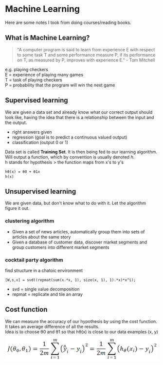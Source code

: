 # Machine Learning
Here are some notes I took from doing courses/reading books.

## What is Machine Learning?
> "A computer program is said to learn from experience E with respect to some task T and some performance measure P, if its performance on T, as measured by P, improves with experience E." - Tom Mitchell

e.g. playing checkers  
E = experience of playing many games  
T = task of playing checkers  
P = probability that the program will win the next game

## Supervised learning
We are given a data set and already know what our correct output should look like, having the idea that there is a relationship between the input and the output.

 * right answers given
 * regression (goal is to predict a continuous valued output)
 * classification (output 0 or 1)

Data set is called **Training Set**. It is then being fed to our learning algorithm. Will output a function, which by convention is usually denoted *h*.  
h stands for hypothesis > the function maps from x's to y's  
```
hθ(x) = θ0 + θ1x
h(x)
```

## Unsupervised learning
We are given data, but don't know what to do with it. Let the algorithm figure it out.

### clustering algorithm

 * Given a set of news articles, automatically group them into sets of articles about the same story
 * Given a database of customer data, discover market segments and group customers into different market segments

### cocktail party algorithm
find structure in a chatoic environment

```
[W,s,v] = svd((repmat(sum(x.*x, 1), size(x, 1), 1).*x)*x^i);
```
 * svd = single value decomposition
 * repmat = replicate and tile an array
 
## Cost function
We can measure the accuracy of our hypothesis by using the cost function. It takes an average difference of all the results.  
Idea is to choose θ0 and θ1 so that hθ(x) is close to our data examples (x, y)  
![alt text](https://github.com/Pasoy/ml-projects/blob/master/images/cost_function.png "Cost function")
